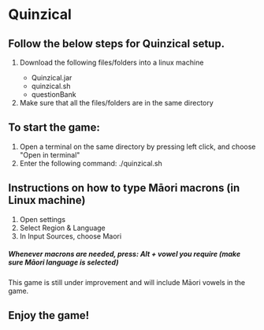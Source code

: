 # Quinzical
<h2>Follow the below steps for Quinzical setup.</h2>
<ol>
	<li>Download the following files/folders into a linux machine</li>
	<ul>
		<li>Quinzical.jar</li>
		<li>quinzical.sh</li>
		<li>questionBank</li>
	</ul>
	<li>Make sure that all the files/folders are in the same directory</li>
	
</ol>

<h2>To start the game: </h2>
<ol>
	<li>Open a terminal on the same directory by pressing left click, and choose "Open in terminal"</li>
	<li>Enter the following command: ./quinzical.sh</li>
</ol>

<h2>Instructions on how to type Māori macrons (in Linux machine)</h2>
<ol>
	<li>Open settings</li>
	<li>Select Region & Language</li>
	<li>In Input Sources, choose Maori</li>
</ol>
<h5>Whenever macrons are needed, press: Alt + vowel you require (make sure Māori language is selected)</h5>
<p>This game is still under improvement and will include Māori vowels in the game.</p>

<h2>Enjoy the game!</h2>
